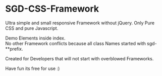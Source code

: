 # SGD-CSS-Framework
Ultra simple and small responsive Framework without jQuery. Only Pure CSS and pure Javascript. 

Demo Elements inside index.  
No other Framework conflicts because all class Names started with sgd- **prefix. 

Created for Developers that will not start with overblowed Frameworks. 

Have fun its free for use :) 

